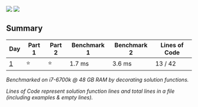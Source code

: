 ![](https://img.shields.io/badge/days%20completed-21-red)
![](https://img.shields.io/badge/stars%20⭐-41-yellow)

## Summary
|       Day         |Part 1|Part 2|Benchmark 1|Benchmark 2|Lines of Code|
|-------------------|------|------|-----------|-----------|-------------|
| [1](./day_01.py)  |⭐   |⭐    |   1.7  ms |   3.6  ms |  13 / 42    |


*Benchmarked on i7-6700k @ 48 GB RAM by decorating solution functions.*

*Lines of Code represent solution function lines and total lines in a file (including examples & empty lines).*
